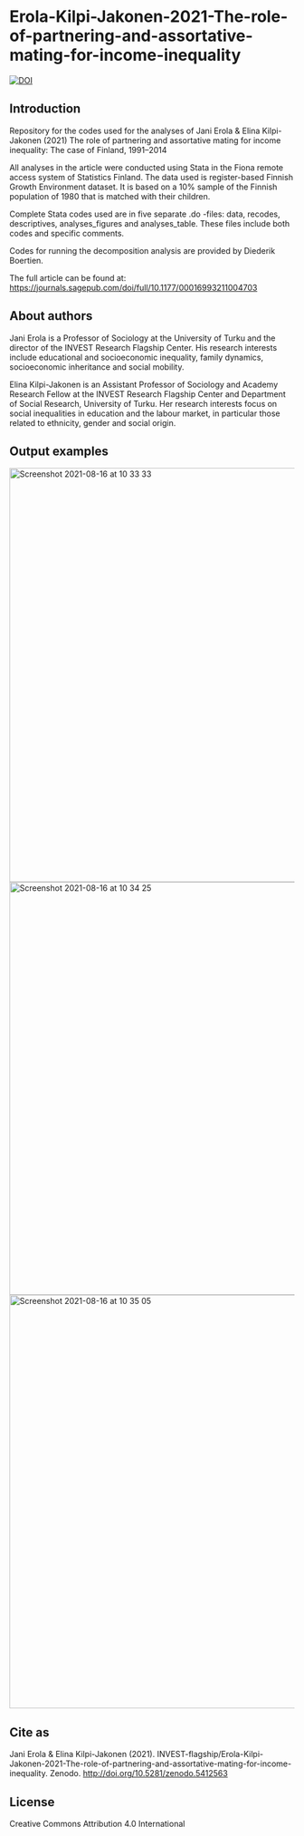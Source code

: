 # Erola-Kilpi-Jakonen-2021-The-role-of-partnering-and-assortative-mating-for-income-inequality
[![DOI](https://zenodo.org/badge/332575086.svg)](https://zenodo.org/badge/latestdoi/332575086)


## Introduction

Repository for the codes used for the analyses of Jani Erola &amp; Elina Kilpi-Jakonen (2021) The role of partnering and assortative mating for income inequality: The case of Finland, 1991–2014

All analyses in the article were conducted using Stata in the Fiona remote access system of Statistics Finland. The data used is register-based Finnish Growth Environment dataset. It is based on a 10% sample of the Finnish population of 1980 that is matched with their children.

Complete Stata codes used are in five separate .do -files: data, recodes, descriptives, analyses_figures and analyses_table. These files include both codes and specific comments.

Codes for running the decomposition analysis are provided by Diederik Boertien.

The full article can be found at: https://journals.sagepub.com/doi/full/10.1177/00016993211004703



## About authors

Jani Erola is a Professor of Sociology at the University of Turku and the director of the INVEST Research Flagship Center. His research interests include educational and socioeconomic inequality, family dynamics, socioeconomic inheritance and social mobility.

Elina Kilpi-Jakonen is an Assistant Professor of Sociology and Academy Research Fellow at the INVEST Research Flagship Center and Department of Social Research, University of Turku. Her research interests focus on social inequalities in education and the labour market, in particular those related to ethnicity, gender and social origin.



## Output examples

<img width="731" alt="Screenshot 2021-08-16 at 10 33 33" src="https://user-images.githubusercontent.com/75479046/129527515-c82601a0-1909-4cf4-915a-07a8f737bbe0.png">


<img width="729" alt="Screenshot 2021-08-16 at 10 34 25" src="https://user-images.githubusercontent.com/75479046/129527595-9c202f15-4aec-41e4-a5cb-4a9f9b4bb3cd.png">


<img width="730" alt="Screenshot 2021-08-16 at 10 35 05" src="https://user-images.githubusercontent.com/75479046/129527657-f532533e-65f3-4389-878d-75734e2153cc.png">

## Cite as

Jani Erola & Elina Kilpi-Jakonen (2021). INVEST-flagship/Erola-Kilpi-Jakonen-2021-The-role-of-partnering-and-assortative-mating-for-income-inequality. Zenodo. http://doi.org/10.5281/zenodo.5412563

## License

Creative Commons Attribution 4.0 International

